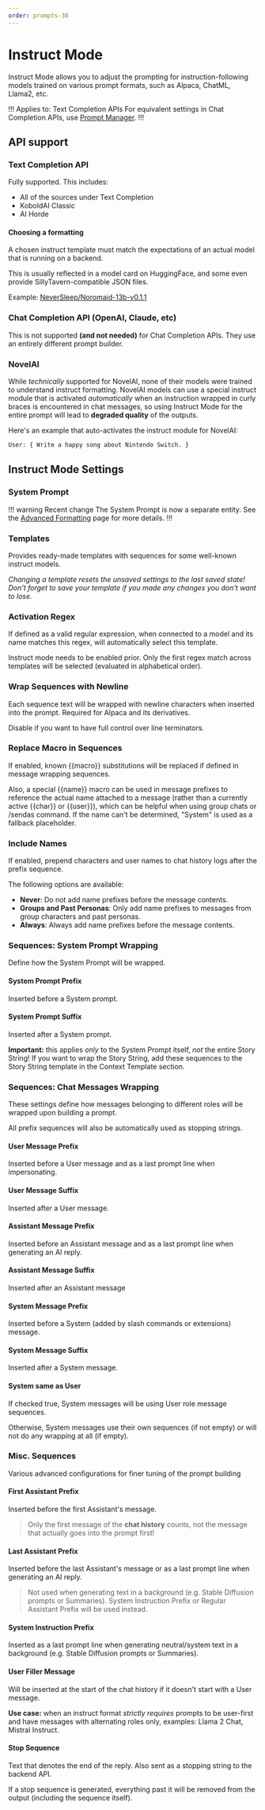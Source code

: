 ```yaml
---
order: prompts-30
---
```


# Instruct Mode

Instruct Mode allows you to adjust the prompting for instruction-following models trained on various prompt formats, such as Alpaca, ChatML, Llama2, etc.

!!! Applies to: Text Completion APIs
For equivalent settings in Chat Completion APIs, use [Prompt Manager](prompt-manager.md).
!!!

## API support

### Text Completion API

Fully supported. This includes:

* All of the sources under Text Completion
* KoboldAI Classic
* AI Horde

#### Choosing a formatting

A chosen instruct template must match the expectations of an actual model that is running on a backend.

This is usually reflected in a model card on HuggingFace, and some even provide SillyTavern-compatible JSON files.

Example: [NeverSleep/Noromaid-13b-v0.1.1](https://huggingface.co/NeverSleep/Noromaid-13b-v0.1.1#prompt-template-custom-format-or-alpaca)

### Chat Completion API (OpenAI, Claude, etc)

This is not supported **(and not needed)** for Chat Completion APIs. They use an entirely different prompt builder.

### NovelAI

While *technically* supported for NovelAI, none of their models were trained to understand instruct formatting. NovelAI models can use a special instruct module that is activated *automatically* when an instruction wrapped in curly braces is encountered in chat messages, so using Instruct Mode for the entire prompt will lead to **degraded quality** of the outputs.

Here's an example that auto-activates the instruct module for NovelAI:

```txt
User: { Write a happy song about Nintendo Switch. }
```

## Instruct Mode Settings

### System Prompt

!!! warning Recent change
The System Prompt is now a separate entity. See the [Advanced Formatting](advancedformatting.md#system-prompt) page for more details.
!!!

### Templates

Provides ready-made templates with sequences for some well-known instruct models.

*Changing a template resets the unsaved settings to the last saved state! Don't forget to save your template if you made any changes you don't want to lose.*

### Activation Regex

If defined as a valid regular expression, when connected to a model and its name matches this regex, will automatically select this template.

Instruct mode needs to be enabled prior. Only the first regex match across templates will be selected (evaluated in alphabetical order).

### Wrap Sequences with Newline

Each sequence text will be wrapped with newline characters when inserted into the prompt. Required for Alpaca and its derivatives.

Disable if you want to have full control over line terminators.

### Replace Macro in Sequences

If enabled, known \{\{macro\}\} substitutions will be replaced if defined in message wrapping sequences.

Also, a special \{\{name\}\} macro can be used in message prefixes to reference the actual name attached to a message (rather than a currently active \{\{char\}\} or \{\{user\}\}), which can be helpful when using group chats or /sendas command. If the name can't be determined, "System" is used as a fallback placeholder.

### Include Names

If enabled, prepend characters and user names to chat history logs after the prefix sequence.

The following options are available:

* **Never**: Do not add name prefixes before the message contents.
* **Groups and Past Personas**: Only add name prefixes to messages from group characters and past personas.
* **Always**: Always add name prefixes before the message contents.

### Sequences: System Prompt Wrapping

Define how the System Prompt will be wrapped.

#### System Prompt Prefix

Inserted before a System prompt.

#### System Prompt Suffix

Inserted after a System prompt.

**Important:** this applies *only* to the System Prompt itself, *not* the entire Story String! If you want to wrap the Story String, add these sequences to the Story String template in the Context Template section.

### Sequences: Chat Messages Wrapping

These settings define how messages belonging to different roles will be wrapped upon building a prompt.

All prefix sequences will also be automatically used as stopping strings.

#### User Message Prefix

Inserted before a User message and as a last prompt line when impersonating.

#### User Message Suffix

Inserted after a User message.

#### Assistant Message Prefix

Inserted before an Assistant message and as a last prompt line when generating an AI reply.

#### Assistant Message Suffix

Inserted after an Assistant message

#### System Message Prefix

Inserted before a System (added by slash commands or extensions) message.

#### System Message Suffix

Inserted after a System message.

#### System same as User

If checked true, System messages will be using User role message sequences.

Otherwise, System messages use their own sequences (if not empty) or will not do any wrapping at all (if empty).

### Misc. Sequences

Various advanced configurations for finer tuning of the prompt building

#### First Assistant Prefix

Inserted before the first Assistant's message.

> Only the first message of the **chat history** counts, not the message that actually goes into the prompt first!

#### Last Assistant Prefix

Inserted before the last Assistant's message or as a last prompt line when generating an AI reply.

> Not used when generating text in a background (e.g. Stable Diffusion prompts or Summaries). System Instruction Prefix or Regular Assistant Prefix will be used instead.

#### System Instruction Prefix

Inserted as a last prompt line when generating neutral/system text in a background (e.g. Stable Diffusion prompts or Summaries).

#### User Filler Message

Will be inserted at the start of the chat history if it doesn't start with a User message.

**Use case:** when an instruct format *strictly requires* prompts to be user-first and have messages with alternating roles only, examples: Llama 2 Chat, Mistral Instruct.

#### Stop Sequence

Text that denotes the end of the reply. Also sent as a stopping string to the backend API.

If a stop sequence is generated, everything past it will be removed from the output (including the sequence itself).
